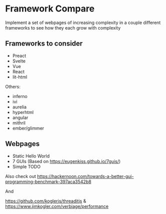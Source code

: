 # Framework Compare

Implement a set of webpages of increasing complexity in a couple different frameworks to see how they each grow with complexity

## Frameworks to consider

- Preact
- Svelte
- Vue
- React
- lit-html

Others:

- inferno
- ivi
- aurelia
- hyperhtml
- angular
- mithril
- ember/glimmer

## Webpages

- Static Hello World
- 7 GUIs (Based on https://eugenkiss.github.io/7guis/)
- Simple TODO

Also check out https://hackernoon.com/towards-a-better-gui-programming-benchmark-397aca3542b8

And

https://github.com/koglerjs/threaditjs & https://www.jimkogler.com/verbiage/performance

